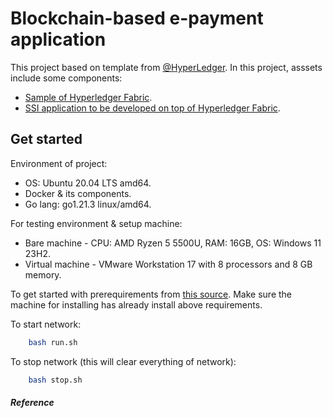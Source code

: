 # Blockchain-based e-payment application

This project based on template from [@HyperLedger](https://github.com/hyperledger/). In this project, asssets include some components:

- [Sample of Hyperledger Fabric](https://github.com/hyperledger/fabric-samples).
- [SSI application to be developed on top of Hyperledger Fabric](https://github.com/hyperledger-labs/aries-fabric-wrapper).

## Get started

Environment of project:

- OS: Ubuntu 20.04 LTS amd64.
- Docker & its components.
- Go lang: go1.21.3 linux/amd64.

For testing environment & setup machine:

- Bare machine - CPU: AMD Ryzen 5 5500U, RAM: 16GB, OS: Windows 11 23H2.
- Virtual machine - VMware Workstation 17 with 8 processors and 8 GB memory.

To get started with prerequirements from [this source](https://hyperledger-fabric.readthedocs.io/en/latest/prereqs.html). Make sure the machine for installing has already install above requirements.

To start network:

```sh
    bash run.sh
```

To stop network (this will clear everything of network):

```sh
    bash stop.sh
```

##### Reference